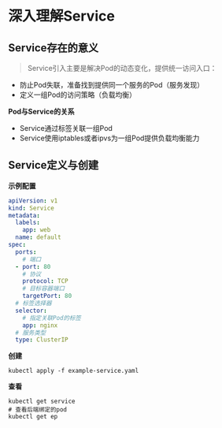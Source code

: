 # 深入理解Service

## Service存在的意义

>Service引入主要是解决Pod的动态变化，提供统一访问入口： 

- 防止Pod失联，准备找到提供同一个服务的Pod（服务发现）
- 定义一组Pod的访问策略（负载均衡）

**Pod与Service的关系**
- Service通过标签关联一组Pod 
- Service使用iptables或者ipvs为一组Pod提供负载均衡能力


## Service定义与创建

**示例配置**
```yaml
apiVersion: v1
kind: Service
metadata:
  labels:
    app: web
  name: default
spec:
  ports:
    # 端口
  - port: 80
    # 协议
    protocol: TCP
    # 目标容器端口
    targetPort: 80
  # 标签选择器
  selector:
    # 指定关联Pod的标签
    app: nginx
  # 服务类型
  type: ClusterIP
```

**创建**
```shell
kubectl apply -f example-service.yaml
```

**查看**
```shell
kubectl get service
# 查看后端绑定的pod
kubectl get ep
```



